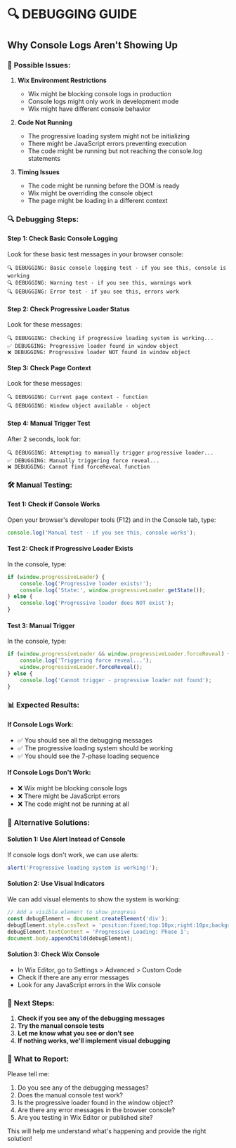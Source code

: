 # 🔍 DEBUGGING GUIDE
## Why Console Logs Aren't Showing Up

### 🚨 **Possible Issues:**

1. **Wix Environment Restrictions**
   - Wix might be blocking console logs in production
   - Console logs might only work in development mode
   - Wix might have different console behavior

2. **Code Not Running**
   - The progressive loading system might not be initializing
   - There might be JavaScript errors preventing execution
   - The code might be running but not reaching the console.log statements

3. **Timing Issues**
   - The code might be running before the DOM is ready
   - Wix might be overriding the console object
   - The page might be loading in a different context

### 🔍 **Debugging Steps:**

#### **Step 1: Check Basic Console Logging**
Look for these basic test messages in your browser console:
```
🔍 DEBUGGING: Basic console logging test - if you see this, console is working
🔍 DEBUGGING: Warning test - if you see this, warnings work
🔍 DEBUGGING: Error test - if you see this, errors work
```

#### **Step 2: Check Progressive Loader Status**
Look for these messages:
```
🔍 DEBUGGING: Checking if progressive loading system is working...
✅ DEBUGGING: Progressive loader found in window object
❌ DEBUGGING: Progressive loader NOT found in window object
```

#### **Step 3: Check Page Context**
Look for these messages:
```
🔍 DEBUGGING: Current page context - function
🔍 DEBUGGING: Window object available - object
```

#### **Step 4: Manual Trigger Test**
After 2 seconds, look for:
```
🔍 DEBUGGING: Attempting to manually trigger progressive loader...
✅ DEBUGGING: Manually triggering force reveal...
❌ DEBUGGING: Cannot find forceReveal function
```

### 🛠️ **Manual Testing:**

#### **Test 1: Check if Console Works**
Open your browser's developer tools (F12) and in the Console tab, type:
```javascript
console.log('Manual test - if you see this, console works');
```

#### **Test 2: Check if Progressive Loader Exists**
In the console, type:
```javascript
if (window.progressiveLoader) {
    console.log('Progressive loader exists!');
    console.log('State:', window.progressiveLoader.getState());
} else {
    console.log('Progressive loader does NOT exist');
}
```

#### **Test 3: Manual Trigger**
In the console, type:
```javascript
if (window.progressiveLoader && window.progressiveLoader.forceReveal) {
    console.log('Triggering force reveal...');
    window.progressiveLoader.forceReveal();
} else {
    console.log('Cannot trigger - progressive loader not found');
}
```

### 📊 **Expected Results:**

#### **If Console Logs Work:**
- ✅ You should see all the debugging messages
- ✅ The progressive loading system should be working
- ✅ You should see the 7-phase loading sequence

#### **If Console Logs Don't Work:**
- ❌ Wix might be blocking console logs
- ❌ There might be JavaScript errors
- ❌ The code might not be running at all

### 🔧 **Alternative Solutions:**

#### **Solution 1: Use Alert Instead of Console**
If console logs don't work, we can use alerts:
```javascript
alert('Progressive loading system is working!');
```

#### **Solution 2: Use Visual Indicators**
We can add visual elements to show the system is working:
```javascript
// Add a visible element to show progress
const debugElement = document.createElement('div');
debugElement.style.cssText = 'position:fixed;top:10px;right:10px;background:red;color:white;padding:10px;z-index:9999;';
debugElement.textContent = 'Progressive Loading: Phase 1';
document.body.appendChild(debugElement);
```

#### **Solution 3: Check Wix Console**
- In Wix Editor, go to Settings > Advanced > Custom Code
- Check if there are any error messages
- Look for any JavaScript errors in the Wix console

### 🎯 **Next Steps:**

1. **Check if you see any of the debugging messages**
2. **Try the manual console tests**
3. **Let me know what you see or don't see**
4. **If nothing works, we'll implement visual debugging**

### 📝 **What to Report:**

Please tell me:
1. Do you see any of the debugging messages?
2. Does the manual console test work?
3. Is the progressive loader found in the window object?
4. Are there any error messages in the browser console?
5. Are you testing in Wix Editor or published site?

This will help me understand what's happening and provide the right solution! 